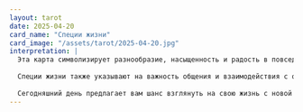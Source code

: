```yaml
---
layout: tarot
date: 2025-04-20
card_name: "Специи жизни"
card_image: "/assets/tarot/2025-04-20.jpg"
interpretation: |
  Эта карта символизирует разнообразие, насыщенность и радость в повседневной жизни. Она напоминает нам о том, как важно добавлять «специи» в нашу рутину, чтобы сделать её более яркой и интересной. Сегодня вы можете ощутить желание экспериментировать, пробовать что-то новое или вносить изменения в привычные дела. Это время для творчества и самовыражения, когда даже самые простые моменты могут стать особенными, если вы добавите к ним свою индивидуальность.
  
  Специи жизни также указывают на важность общения и взаимодействия с окружающими. Возможно, вам стоит провести время с друзьями или близкими, делясь своими идеями и вдохновением. Взаимодействие с другими людьми может принести вам новые идеи и перспективы, которые обогатят вашу жизнь. Будьте открыты к новым знакомствам и взаимодействиям, ведь они могут принести неожиданные радости.
  
  Сегодняшний день предлагает вам шанс взглянуть на свою жизнь с новой стороны. Не бойтесь вносить изменения и экспериментировать. Будьте смелы в своих решениях и позвольте себе наслаждаться каждым мгновением. Ваша жизнь — это ваше творение, и только вы решаете, какие «специи» добавить в неё, чтобы сделать её по-настоящему уникальной и насыщенной.
---
```

